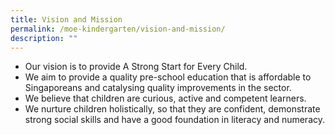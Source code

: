 ```yaml
---
title: Vision and Mission
permalink: /moe-kindergarten/vision-and-mission/
description: ""
---
```

<ul>
<li>Our vision is to provide A Strong Start for Every Child.</li>
<li>We aim to provide a quality pre-school education that is affordable to Singaporeans and catalysing quality improvements in the sector.</li>
<li>We believe that children are curious, active and competent learners.</li>
<li>We nurture children holistically, so that they are confident, demonstrate strong social skills and have a good foundation in literacy and numeracy.</li>

</ul>